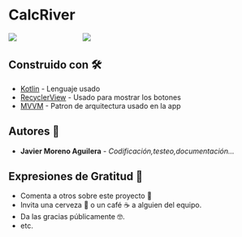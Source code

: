 # CalcRiver

![](https://user-images.githubusercontent.com/55782974/189475095-38694015-27ea-4016-ba96-e44e2955aa34.png)  &nbsp;&nbsp;&nbsp;&nbsp;&nbsp;&nbsp;&nbsp;&nbsp;&nbsp;&nbsp;&nbsp;&nbsp;&nbsp;&nbsp;&nbsp;&nbsp;&nbsp;&nbsp;&nbsp;&nbsp;&nbsp;&nbsp;&nbsp;&nbsp;&nbsp;&nbsp;&nbsp;&nbsp;&nbsp;&nbsp;&nbsp;
![](https://user-images.githubusercontent.com/55782974/189475195-c0d8876c-b415-4f8b-80c3-3594f592c218.png)





## Construido con 🛠️

* [Kotlin](https://kotlinlang.org/docs/getting-started.html) - Lenguaje usado
* [RecyclerView](https://developer.android.com/guide/topics/ui/layout/recyclerview?hl=es-419) - Usado para mostrar los botones
* [MVVM](https://docs.microsoft.com/es-es/xamarin/xamarin-forms/enterprise-application-patterns/mvvm) - Patron de arquitectura usado en la app


## Autores 📌

* **Javier Moreno Aguilera** - *Codificación,testeo,documentación...* 



## Expresiones de Gratitud 🎁

* Comenta a otros sobre este proyecto 📢
* Invita una cerveza 🍺 o un café ☕ a alguien del equipo. 
* Da las gracias públicamente 🤓.
* etc.
